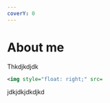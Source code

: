 ```yaml
---
coverY: 0
---
```


# About me



Thkdjkdjdk

```xml
<img style="float: right;" src=
```

jdkjdkjdkdjkd&#x20;
